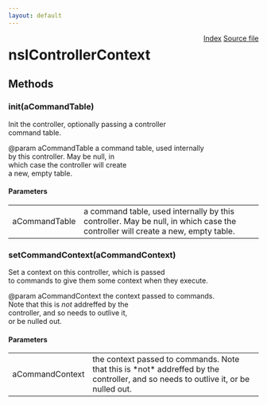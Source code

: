 ```yaml
---
layout: default
---
```

<div class='links' style='float:right'><a href="../index.html">Index</a>
<a href="http://dxr.mozilla.org/mozilla-central/source/embedding/components/commandhandler/nsIControllerContext.idl">Source file</a>
</div>

# nsIControllerContext #

## Methods ##

### init(aCommandTable) ###
  
 Init the controller, optionally passing a controller  
 command table.  
  
@param aCommandTable  a command table, used internally  
                      by this controller. May be null, in  
                      which case the controller will create  
                      a new, empty table.  
  

#### Parameters ####

<table>

<tr>
<td>aCommandTable</td>
<td>a command table, used internally  
                      by this controller. May be null, in  
                      which case the controller will create  
                      a new, empty table.  
</td>
</tr>

</table>

### setCommandContext(aCommandContext) ###
   
 Set a context on this controller, which is passed  
 to commands to give them some context when they execute.  
  
@param aCommandContext  the context passed to commands.  
                       Note that this is *not* addreffed by the  
                       controller, and so needs to outlive it,  
                       or be nulled out.  
  

#### Parameters ####

<table>

<tr>
<td>aCommandContext</td>
<td>the context passed to commands.  
                       Note that this is *not* addreffed by the  
                       controller, and so needs to outlive it,  
                       or be nulled out.  
</td>
</tr>

</table>

